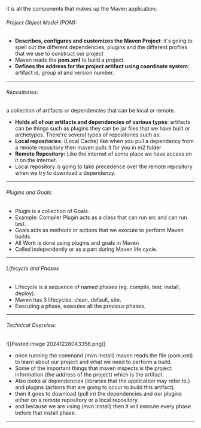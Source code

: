 it is all the components that makes up the Maven application.
###### Project Object Model (POM):
- **Describes, configures and customizes the Maven Project**: it's going to spell out the different dependencies, plugins and the different profiles that we use to construct our project
- Maven reads the **pom.xml** to build a project.
- **Defines the address for the project artifact using coordinate system**: artifact id, group id and version number.

---
###### Repositories:
a collection of artifacts or dependencies that can be local or remote.
- **Holds all of our artifacts and dependencies of various types**: artifacts can be things such as plugins they can be jar files that we have built or archetypes.
There're several types of repositories such as:
- **Local repositories**: (Local Cache) like when you pull a dependency from a remote repository then maven pulls it for you in m2 folder
- **Remote Repository:** Like the internet of some place we have access on it on the internet.
- Local repository is going to take precedence over the remote repository when we try to download a dependency.

---

###### Plugins and Goals:
- Plugin is a collection of Goals. 
- Example: Compiler Plugin acts as a class that can run src and can run test.
- Goals acts as methods or actions that we execute to perform Maven builds.
- All Work is done using plugins and goals in Maven
- Called independently or as a part during Maven life cycle.

---

###### Lifecycle and Phases
- Lifecycle is a sequence of named phases (eg. compile, test, install, deploy).
- Maven has 3 lifecycles: clean, default, site.
- Executing a phase, executes all the previous phases.

---
###### Technical Overview:
![[Pasted image 20241228043358.png]]

- once running the command (mvn install) maven reads the file (pom.xml) to learn about our project and what we need to perform a build.
- Some of the important things that maven inspects is the project information (the address of the project) which is the artifact.
- Also looks at dependencies (libraries that the application may refer to.) and plugins (actions that are going to occur to build this artifact).
- then it goes to download (pull in) the dependencies and our plugins either on a remote repository or a local repository.
- and because we are using (mvn install) then it will execute every phase before that install phase.
 
---
